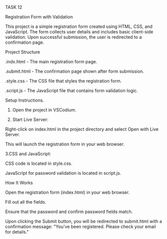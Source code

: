 TASK 12


Registration Form with Validation

This project is a simple registration form created using HTML, CSS, and JavaScript. 
The form collects user details and includes basic client-side validation. Upon successful submission, the user is redirected to a confirmation page.


Project Structure

.indx.html - The main registration form page.


.submit.html - The confirmation page shown after form submission.

.style.css - The CSS file that styles the registration form.

.script.js - The JavaScript file that contains form validation logic.






Setup Instructions.

1. Open the project in VSCodium.

2. Start Live Server:

Right-click on index.html in the project directory and select Open with Live Server.

This will launch the registration form in your web browser.

3.CSS and JavaScript:

CSS code is located in style.css.

JavaScript for password validation is located in script.js.





How It Works


Open the registration form (index.html) in your web browser.


Fill out all the fields.


Ensure that the password and confirm password fields match.


Upon clicking the Submit button, you will be redirected to submit.html with a confirmation message: "You've been registered. Please check your email for details."












